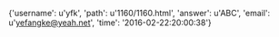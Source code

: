 {'username': u'yfk', 'path': u'1160/1160.html', 'answer': u'ABC', 'email': u'yefangke@yeah.net', 'time': '2016-02-22:20:00:38'}